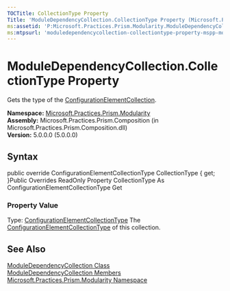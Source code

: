 ```yaml
---
TOCTitle: CollectionType Property
Title: 'ModuleDependencyCollection.CollectionType Property (Microsoft.Practices.Prism.Modularity)'
ms:assetid: 'P:Microsoft.Practices.Prism.Modularity.ModuleDependencyCollection.CollectionType'
ms:mtpsurl: 'moduledependencycollection-collectiontype-property-mspp-modularity.md'
---
```


# ModuleDependencyCollection.CollectionType Property

Gets the type of the [ConfigurationElementCollection](http://msdn.microsoft.com/en-us/library/a35we8et).

**Namespace:** [Microsoft.Practices.Prism.Modularity](https://msdn.microsoft.com/library/microsoft.practices.prism.modularity)
**Assembly:** Microsoft.Practices.Prism.Composition (in Microsoft.Practices.Prism.Composition.dll)<br/>
**Version:** 5.0.0.0 (5.0.0.0)

## Syntax
public override ConfigurationElementCollectionType CollectionType { get; }Public Overrides ReadOnly Property CollectionType As ConfigurationElementCollectionType Get
### Property Value

Type: [ConfigurationElementCollectionType](http://msdn.microsoft.com/en-us/library/xtb86yh0)
The [ConfigurationElementCollectionType](http://msdn.microsoft.com/en-us/library/xtb86yh0) of this collection.

## See Also
[ModuleDependencyCollection Class](https://msdn.microsoft.com/library/microsoft.practices.prism.modularity.moduledependencycollection)<br/>
[ModuleDependencyCollection Members](https://msdn.microsoft.com/allmembers.t:microsoft.practices.prism.modularity.moduledependencycollection)<br/>
[Microsoft.Practices.Prism.Modularity Namespace](https://msdn.microsoft.com/library/microsoft.practices.prism.modularity)<br/>